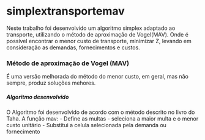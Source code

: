 # simplextransportemav
Neste trabalho foi desenvolvido um algoritmo simplex adaptado ao transporte, utilizando o método de aproximação de Vogel(MAV). Onde é possível encontrar o menor custo de transporte, minimizar Z, levando em consideração as demandas, fornecimentos e custos.

### Método de aproximação de Vogel (MAV)
É uma versão melhorada do método do menor custo, em geral, mas não sempre, produz soluções mehores.

##### Algoritmo desenvolvido
O Algoritmo foi desenvolvido de acordo com o método descrito no livro do Taha.
  A função mav:
     - Define as multas
     - seleciona a maior multa e o menor custo unitário 
     - Substitui a celula selecionada pela demanda ou fornecimento
